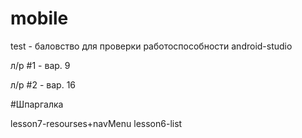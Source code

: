 ﻿# mobile

test - баловство для проверки работоспособности android-studio

л/р #1 - вар. 9

л/р #2 - вар. 16

#Шпаргалка

lesson7-resourses+navMenu
lesson6-list
